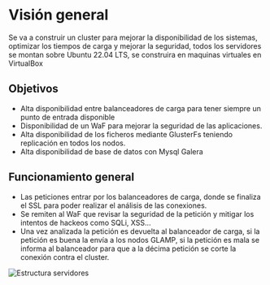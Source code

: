 # Visión general

Se va a construir un cluster para mejorar la disponibilidad de los sistemas, optimizar los tiempos de carga y mejorar la seguridad, todos los servidores se montan sobre Ubuntu 22.04 LTS, se construira en maquinas virtuales en VirtualBox

## Objetivos

* Alta disponibilidad entre balanceadores de carga para tener siempre un punto de entrada disponible
* Disponibilidad de un WaF para mejorar la seguridad de las aplicaciones.
* Alta disponibilidad de los ficheros mediante GlusterFs teniendo replicación en todos los nodos.
* Alta disponibilidad de base de datos con Mysql Galera

## Funcionamiento general

* Las peticiones entrar por los balanceadores de carga, donde se finaliza el SSL para poder realizar el análisis de las conexiones.
* Se remiten al WaF que revisar la seguridad de la petición y mitigar los intentos de hackeos como SQLi, XSS…
* Una vez analizada la petición es devuelta al balanceador de carga, si la petición es buena la envía a los nodos GLAMP, si la petición es mala se informa al balanceador para que a la décima petición se corte la conexión contra el cluster.

![Estructura servidores](imgs/estructura\_servidores.png)

##

##
